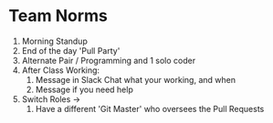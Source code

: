 # Team Norms

1. Morning Standup
2. End of the day 'Pull Party'
3. Alternate Pair / Programming and 1 solo coder
4. After Class Working:
   1. Message in Slack Chat what your working, and when
   2. Message if you need help
5. Switch Roles ->
   1. Have a different 'Git Master' who oversees the Pull Requests
